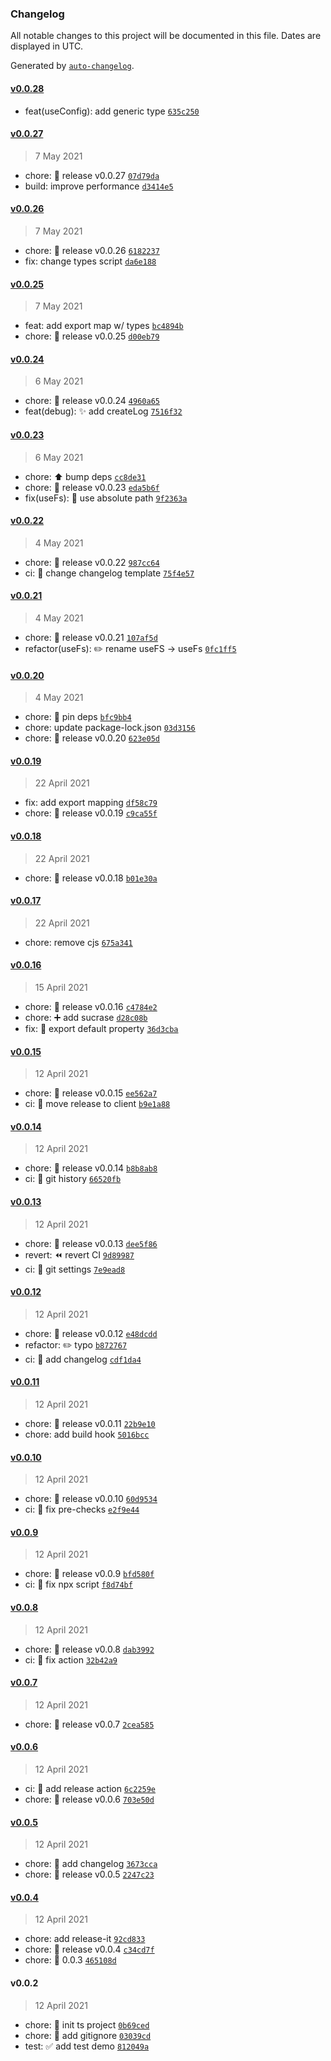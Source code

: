 ### Changelog

All notable changes to this project will be documented in this file. Dates are displayed in UTC.

Generated by [`auto-changelog`](https://github.com/CookPete/auto-changelog).

#### [v0.0.28](https://github.com/nbhrio/utils/compare/v0.0.27...v0.0.28)

- feat(useConfig): add generic type [`635c250`](https://github.com/nbhrio/utils/commit/635c250e8f258c7a80f1acf0bb26a2b00388ff40)

#### [v0.0.27](https://github.com/nbhrio/utils/compare/v0.0.26...v0.0.27)

> 7 May 2021

- chore: :bookmark: release v0.0.27 [`07d79da`](https://github.com/nbhrio/utils/commit/07d79da41b72e4c38ae2e90eb31394278355c754)
- build: improve performance [`d3414e5`](https://github.com/nbhrio/utils/commit/d3414e5a53dee16e9df39752ecc251e220424db6)

#### [v0.0.26](https://github.com/nbhrio/utils/compare/v0.0.25...v0.0.26)

> 7 May 2021

- chore: :bookmark: release v0.0.26 [`6182237`](https://github.com/nbhrio/utils/commit/6182237268b0433c2ec02571e7c9fbee3bced0d4)
- fix: change types script [`da6e188`](https://github.com/nbhrio/utils/commit/da6e188680619161c992a8c5abf1f7c438898b7f)

#### [v0.0.25](https://github.com/nbhrio/utils/compare/v0.0.24...v0.0.25)

> 7 May 2021

- feat: add export map w/ types [`bc4894b`](https://github.com/nbhrio/utils/commit/bc4894b239e81d635cd96869d6be147c3bd0df17)
- chore: :bookmark: release v0.0.25 [`d00eb79`](https://github.com/nbhrio/utils/commit/d00eb791bda45a94a3493b6c5127c9d2599e7248)

#### [v0.0.24](https://github.com/nbhrio/utils/compare/v0.0.23...v0.0.24)

> 6 May 2021

- chore: :bookmark: release v0.0.24 [`4960a65`](https://github.com/nbhrio/utils/commit/4960a65d30f506c718b427f0d85daec8b746b9e3)
- feat(debug): :sparkles: add createLog [`7516f32`](https://github.com/nbhrio/utils/commit/7516f322ec6a7f5adb837826753d2c80fcaf59b3)

#### [v0.0.23](https://github.com/nbhrio/utils/compare/v0.0.22...v0.0.23)

> 6 May 2021

- chore: :arrow_up: bump deps [`cc8de31`](https://github.com/nbhrio/utils/commit/cc8de31976ff76a2350f5cf5630258947385d55c)
- chore: :bookmark: release v0.0.23 [`eda5b6f`](https://github.com/nbhrio/utils/commit/eda5b6f0e4947619fcfef3a5ae8586094997d59f)
- fix(useFs): :bug: use absolute path [`9f2363a`](https://github.com/nbhrio/utils/commit/9f2363af725ffba5616ed87d1b0e58031becc531)

#### [v0.0.22](https://github.com/nbhrio/utils/compare/v0.0.21...v0.0.22)

> 4 May 2021

- chore: :bookmark: release v0.0.22 [`987cc64`](https://github.com/nbhrio/utils/commit/987cc64bc1a27a82ab0d798590d5de7896793024)
- ci: :construction_worker: change changelog template [`75f4e57`](https://github.com/nbhrio/utils/commit/75f4e57f5dcf9bb707f41e965c24e7622e403ea7)

#### [v0.0.21](https://github.com/nbhrio/utils/compare/v0.0.20...v0.0.21)

> 4 May 2021

- chore: :bookmark: release v0.0.21 [`107af5d`](https://github.com/nbhrio/utils/commit/107af5d86a137328b6bebe240edec672f6f502a4)
- refactor(useFs): :pencil2: rename useFS -&gt; useFs [`0fc1ff5`](https://github.com/nbhrio/utils/commit/0fc1ff5b88b9f897ca66ad085645fcfca751aed9)

#### [v0.0.20](https://github.com/nbhrio/utils/compare/v0.0.19...v0.0.20)

> 4 May 2021

- chore: :pushpin: pin deps [`bfc9bb4`](https://github.com/nbhrio/utils/commit/bfc9bb451c254864c58ce63426a8800b1eac6388)
- chore: update package-lock.json [`03d3156`](https://github.com/nbhrio/utils/commit/03d3156e04e94fd700810a3d70384134c1d7f54b)
- chore: :bookmark: release v0.0.20 [`623e05d`](https://github.com/nbhrio/utils/commit/623e05d5d573f7d3cf98744e17a0061363fc03b4)

#### [v0.0.19](https://github.com/nbhrio/utils/compare/v0.0.18...v0.0.19)

> 22 April 2021

- fix: add export mapping [`df58c79`](https://github.com/nbhrio/utils/commit/df58c797800b7588ab0a3cf4f4edda3cf08423c3)
- chore: :bookmark: release v0.0.19 [`c9ca55f`](https://github.com/nbhrio/utils/commit/c9ca55f9068a8a38f401f5069c1fcf5bc7751a30)

#### [v0.0.18](https://github.com/nbhrio/utils/compare/v0.0.17...v0.0.18)

> 22 April 2021

- chore: :bookmark: release v0.0.18 [`b01e30a`](https://github.com/nbhrio/utils/commit/b01e30ae785e69d660c28690ad8b5ce92d0bff15)

#### [v0.0.17](https://github.com/nbhrio/utils/compare/v0.0.16...v0.0.17)

> 22 April 2021

- chore: remove cjs [`675a341`](https://github.com/nbhrio/utils/commit/675a341625632330f3a11f4a9045aa4473501d1e)

#### [v0.0.16](https://github.com/nbhrio/utils/compare/v0.0.15...v0.0.16)

> 15 April 2021

- chore: :bookmark: release v0.0.16 [`c4784e2`](https://github.com/nbhrio/utils/commit/c4784e22a17daa2d7536c1a0a461fee078579ad0)
- chore: :heavy_plus_sign: add sucrase [`d28c08b`](https://github.com/nbhrio/utils/commit/d28c08bd11e1ddc255f082ca1f6c32134a791023)
- fix: :bug: export default property [`36d3cba`](https://github.com/nbhrio/utils/commit/36d3cbabc510056bceae69524e0953e9415c3c1f)

#### [v0.0.15](https://github.com/nbhrio/utils/compare/v0.0.14...v0.0.15)

> 12 April 2021

- chore: :bookmark: release v0.0.15 [`ee562a7`](https://github.com/nbhrio/utils/commit/ee562a713b0edd9c83a0a2b4653179f46327828f)
- ci: :green_heart: move release to client [`b9e1a88`](https://github.com/nbhrio/utils/commit/b9e1a8827612eda6ab622a820404611dda6d272b)

#### [v0.0.14](https://github.com/nbhrio/utils/compare/v0.0.13...v0.0.14)

> 12 April 2021

- chore: :bookmark: release v0.0.14 [`b8b8ab8`](https://github.com/nbhrio/utils/commit/b8b8ab858de4b77e8b25a7853a4b49b4138fd927)
- ci: :green_heart: git history [`66520fb`](https://github.com/nbhrio/utils/commit/66520fb44e4de9b1aa1ad43ce193fec303ee16d5)

#### [v0.0.13](https://github.com/nbhrio/utils/compare/v0.0.12...v0.0.13)

> 12 April 2021

- chore: :bookmark: release v0.0.13 [`dee5f86`](https://github.com/nbhrio/utils/commit/dee5f8670e2e2a9cebc3d8f79837244340fd4e98)
- revert: :rewind: revert CI [`9d89987`](https://github.com/nbhrio/utils/commit/9d899872f44276ce9abe335264ad9db397a391df)
- ci: :green_heart: git settings [`7e9ead8`](https://github.com/nbhrio/utils/commit/7e9ead8a5be3a7704e09e0acb73e9fdf77f1e868)

#### [v0.0.12](https://github.com/nbhrio/utils/compare/v0.0.11...v0.0.12)

> 12 April 2021

- chore: :bookmark: release v0.0.12 [`e48dcdd`](https://github.com/nbhrio/utils/commit/e48dcdda1eb8c654eb5768f49b7f960609487662)
- refactor: :pencil2: typo [`b872767`](https://github.com/nbhrio/utils/commit/b8727674874c5b79adaf8cc2badc033a0f54f49e)
- ci: :green_heart: add changelog [`cdf1da4`](https://github.com/nbhrio/utils/commit/cdf1da4942cffffc457f4c9d0b2e650761e62e54)

#### [v0.0.11](https://github.com/nbhrio/utils/compare/v0.0.10...v0.0.11)

> 12 April 2021

- chore: :bookmark: release v0.0.11 [`22b9e10`](https://github.com/nbhrio/utils/commit/22b9e108b5791250bf28400ffbb37fdfbdb79a3e)
- chore: add build hook [`5016bcc`](https://github.com/nbhrio/utils/commit/5016bcce3680ceec368fd121083f3f5abc968bf4)

#### [v0.0.10](https://github.com/nbhrio/utils/compare/v0.0.9...v0.0.10)

> 12 April 2021

- chore: :bookmark: release v0.0.10 [`60d9534`](https://github.com/nbhrio/utils/commit/60d9534f9d98319d3784698f894598e82f6c9c8b)
- ci: :bug: fix pre-checks [`e2f9e44`](https://github.com/nbhrio/utils/commit/e2f9e44e6b12c0e98d444b5cb2d3a8e1fe3b67bb)

#### [v0.0.9](https://github.com/nbhrio/utils/compare/v0.0.8...v0.0.9)

> 12 April 2021

- chore: :bookmark: release v0.0.9 [`bfd580f`](https://github.com/nbhrio/utils/commit/bfd580f4a0c3a8f6aef2a30d1b19b5d935903e16)
- ci: :bug: fix npx script [`f8d74bf`](https://github.com/nbhrio/utils/commit/f8d74bfc2b809b7a2c88cc63fd953ec8da7c4cdc)

#### [v0.0.8](https://github.com/nbhrio/utils/compare/v0.0.7...v0.0.8)

> 12 April 2021

- chore: :bookmark: release v0.0.8 [`dab3992`](https://github.com/nbhrio/utils/commit/dab39929c91f94f18be9fd25770e77dee7aaad10)
- ci: :bug: fix action [`32b42a9`](https://github.com/nbhrio/utils/commit/32b42a9b35fc7e7e4f4a6ffb539e09974a14e810)

#### [v0.0.7](https://github.com/nbhrio/utils/compare/v0.0.6...v0.0.7)

> 12 April 2021

- chore: :bookmark: release v0.0.7 [`2cea585`](https://github.com/nbhrio/utils/commit/2cea585848cfde8ccc4d8fc9b75fbacc1f82ddd5)

#### [v0.0.6](https://github.com/nbhrio/utils/compare/v0.0.5...v0.0.6)

> 12 April 2021

- ci: :construction_worker: add release action [`6c2259e`](https://github.com/nbhrio/utils/commit/6c2259e975194661249e729bc5e9639ef3975365)
- chore: :bookmark: release v0.0.6 [`703e50d`](https://github.com/nbhrio/utils/commit/703e50dcd22fb6b42eec969cb11091b85aa28671)

#### [v0.0.5](https://github.com/nbhrio/utils/compare/v0.0.4...v0.0.5)

> 12 April 2021

- chore: :memo: add changelog [`3673cca`](https://github.com/nbhrio/utils/commit/3673cca19e38138b454ea16a0cec7156e9bf70b9)
- chore: :bookmark: release v0.0.5 [`2247c23`](https://github.com/nbhrio/utils/commit/2247c23b20a3d977c527540b4ec197176d34ed59)

#### [v0.0.4](https://github.com/nbhrio/utils/compare/v0.0.2...v0.0.4)

> 12 April 2021

- chore: add release-it [`92cd833`](https://github.com/nbhrio/utils/commit/92cd833a9483f05bd59fd2110bb73e7bed92965c)
- chore: :bookmark: release v0.0.4 [`c34cd7f`](https://github.com/nbhrio/utils/commit/c34cd7feb725d1698bc5b34b6996ce0742ca5870)
- chore: :bookmark: 0.0.3 [`465108d`](https://github.com/nbhrio/utils/commit/465108d9cb50321a566bedd0177c51e6e8a76617)

#### v0.0.2

> 12 April 2021

- chore: :tada: init ts project [`0b69ced`](https://github.com/nbhrio/utils/commit/0b69cedf7668f09be9869f1ec42579ded9054154)
- chore: :see_no_evil: add gitignore [`03039cd`](https://github.com/nbhrio/utils/commit/03039cd296e62d451f6d31f059254e4ffa6951f4)
- test: :white_check_mark: add test demo [`812049a`](https://github.com/nbhrio/utils/commit/812049aefae10b22eabff74e0a84c60625a0864e)

